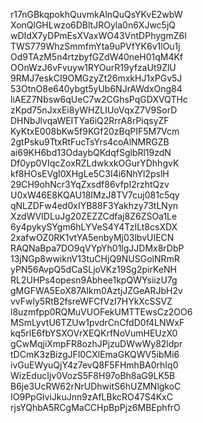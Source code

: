 r17nGBkqpokhQuvmkAlnQuQsYKvE2wbW
XonQlGHLwzo6DBltJROyla0n6XJwc5jQ
wDIdX7yDPmEsXVaxWO43VntDPhygmZ6l
TWS779WhzSmmfmYta9uPVfYK6v1lOu1j
Od9TAzM5n4rtzbyfGZdW40neH01qM4Kf
OOnWzJ6vFvuyw1RYOurR19yfzaUt9ZlU
9RMJ7eskCI9OMGzyZt26mxkHJ1xPGv5J
53OtnO8e640ybgt5yUb6NJrAWdxOng84
liAEZ7Nbsw6qUeC7w2CGhsPqGDXVQTHc
zKpd75nJxxEi8yWHZLIUoVqxZ7V9SorD
DHNbJlvqaWEITYa6iQ2RrrA8rPiqsyZF
KyKtxE008bKw5f9KGf20zBqPIF5M7Vcm
2gtPsku9TtxRtFucTsYrs4coAlNMRGZB
ai69KH6bd13OdaybQKdqfSglbRl19zdN
Df0yp0VIqcZoxRZLdwkxkOGurYDhhgvK
kf8HOsEVgI0XHgLe5C3I4i6NhYl2pslH
29CH9ohNcr3YqZxsdf86vfpI2rzhtQzv
U0xW46E8KQAU18IMzJ8TV7cuj081c5qy
qNLZDFw4ed0xIYB88F3Yakhzy73tLNyn
XzdWVIDLuJg20ZEZZCdfaj8Z6ZSOa1Le
6y4pykySYgm6hLYVeS4Y4TzILt8csXDX
2xafwOZ0RK1vtYA5enbyMj03lbvUIECN
RAQNaBpa7DO9qVYpYh01lgJJDMx8rDbP
13jNGp8wwiknV13tuCHjQ9NUSGolNRmR
yPN56AvpQ5dCaSLjoVKz19Sg2pirKeNH
RL2UHPs4opesn9Abhee1kpQWYsiizU7g
gMGFWA5EoX87AIkm0AztjJZGeARJbH2v
vvFwly5RtB2fsreWFCfVzI7HYkXcSSVZ
l8uzmfpp0RQMuVUOFekUMTTEwsCz2OO6
MSmLyvtU6TZUw1pvdrCnCfdD0f4LNWxF
kq5rlE6fbYSXOVrXEQKrfNoVumHEUzX0
gCwMqjiXmpFR8ozhJPjzuDWwWy82ldpr
tDCmK3zBizgJFl0CXlEmaGKQWV5ibMi6
ivGuEWyuQjY4z7evQ8F5FHmhBA0rhIq0
WizEducIjv0VozS5F8H97oBh8aG9LK5B
B6je3UcRW62rNrUDhwitS6hUZMNlgkoC
IO9PpGlviJkuJnn9zAfLBkcRO47S4KxC
rjsYQhbA5RCgMaCCHpBpPjz6MBEphfrO
